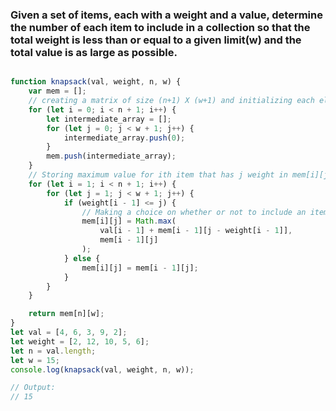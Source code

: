 ### Given a set of items, each with a weight and a value, determine the number of each item to include in a collection so that the total weight is less than or equal to a given limit(w) and the total value is as large as possible.
```javascript

function knapsack(val, weight, n, w) {
	var mem = [];
	// creating a matrix of size (n+1) X (w+1) and initializing each element with 0 initially.
	for (let i = 0; i < n + 1; i++) {
		let intermediate_array = [];
		for (let j = 0; j < w + 1; j++) {
			intermediate_array.push(0);
		}
		mem.push(intermediate_array);
	}
	// Storing maximum value for ith item that has j weight in mem[i][j]. 
	for (let i = 1; i < n + 1; i++) {
		for (let j = 1; j < w + 1; j++) {
			if (weight[i - 1] <= j) {
				// Making a choice on whether or not to include an item in the knapsack. When we decide to choose the item, the capacity of the knapsack decreases. On the contrary, if we do not choose it, the capacity remains the same. Selection is done to maximise profit.
				mem[i][j] = Math.max(
					val[i - 1] + mem[i - 1][j - weight[i - 1]],
					mem[i - 1][j]
				);
			} else {
				mem[i][j] = mem[i - 1][j];
			}
		}
	}

	return mem[n][w];
}
let val = [4, 6, 3, 9, 2];
let weight = [2, 12, 10, 5, 6];
let n = val.length;
let w = 15;
console.log(knapsack(val, weight, n, w));

// Output:
// 15



```
